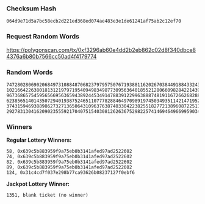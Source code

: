 ### Checksum Hash

```
064d9e71d5a7bc58ecb2d221ed368ed074ae483e3e1de61241af75ab2c12ef70
```

### Request Random Words

https://polygonscan.com/tx/0xf3296ab60e4dd2b2eb862c02d8f340dbce84376a6b80b7566cc50ad4f4179774

### Random Words

```
7472802806902068497310884870682379795750767193881162026703844918843324369168
102166422638018131219797195409498349877309563640185521280660982842214392454643
96736865754595656695636594389244534914788391229963888748191167266268288173477
62385651401435072940193875246511077782884649709891974503493511421471952474156
37431594693889862732713650643109637638740330422382551827721389608722511883026
29278313041620902355592170407515403081262636752982257414694649669959034353717
```

### Winners

**Regular Lottery Winners:**

```
58, 0x639c5b883959f9a75eb0b3141afed97ad2522602
74, 0x639c5b883959f9a75eb0b3141afed97ad2522602
82, 0x639c5b883959f9a75eb0b3141afed97ad2522602
89, 0x639c5b883959f9a75eb0b3141afed97ad2522602
124, 0x31c4cd7f037e298b77ca93626b08237127f0ebf6
```

**Jackpot Lottery Winner:**

```
1351, blank ticket (no winner)
```
